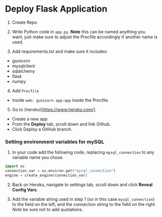 # Deploy Flask Application

1. Create Repo

2. Write Python code in `app.py`. **Note** this can be named anything you want, just make sure to adjust the Procfile accordingly if another name is used.

3. Add requirements.txt and make sure it includes:

  * gunicorn
  * mysqlclient
  * sqlalchemy
  * flask
  * numpy

4. Add `Procfile`

  * Inside  `web: gunicorn app:app` inside the Procfile.

5. Go to (heroku)[https://www.heroku.com/].

  * Create a new app
  * From the **Deploy** tab, scroll down and link Github.
  * Click Deploy a GitHub branch.

### Setting environment variables for mySQL

1. In your code add the following code, replacing `mysql_connection` to any variable name you chose.

```python
import os
connection_var = os.environ.get("mysql_connection")
engine = create_engine(connection_var)
```
2. Back on Heroku, navigate to settings tab, scroll down and click **Reveal Config Vars**.

3. Add the variable string used in step 1 (so in this case `mysql_connection`) to the field on the left, and the connection string to the field on the right. *Note* be sure not to add quotations.

